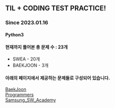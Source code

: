 ## TIL + CODING TEST PRACTICE!
### Since 2023.01.16
#### Python3
#### 현재까지 풀어본 총 문제 수 : 23개
- SWEA - 20개
- BAEKJOON - 3개

#### 아래의 페이지에서 제공하는 문제들로 구성되어 있습니다.
[BaekJoon](https://www.acmicpc.net/)  
[Programmers](https://programmers.co.kr/)  
[Samsung_SW_Academy](https://swexpertacademy.com/main/main.do)  
